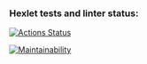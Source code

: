 ### Hexlet tests and linter status:
[![Actions Status](https://github.com/1romang1/frontend-project-11/actions/workflows/hexlet-check.yml/badge.svg)](https://github.com/1romang1/frontend-project-11/actions)

[![Maintainability](https://api.codeclimate.com/v1/badges/0dc37b2d8e81a842a628/maintainability)](https://codeclimate.com/github/1romang1/frontend-project-11/maintainability)